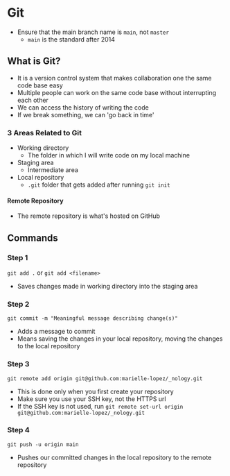 # Git

- Ensure that the main branch name is `main`, not `master`
    - `main` is the standard after 2014

## What is Git?
- It is a version control system that makes collaboration one the same code base easy
- Multiple people can work on the same code base without interrupting each other
- We can access the history of writing the code
- If we break something, we can 'go back in time'


### 3 Areas Related to Git
- Working directory
    - The folder in which I will write code on my local machine
- Staging area
    - Intermediate area
- Local repository
    - `.git` folder that gets added after running `git init`

#### Remote Repository
- The remote repository is what's hosted on GitHub

## Commands
### Step 1
`git add .` or `git add <filename>`
- Saves changes made in working directory into the staging area

### Step 2
`git commit -m "Meaningful message describing change(s)"`
- Adds a message to commit
- Means saving the changes in your local repository, moving the changes to the local repository

### Step 3
`git remote add origin git@github.com:marielle-lopez/_nology.git`
- This is done only when you first create your repository
- Make sure you use your SSH key, not the HTTPS url
- If the SSH key is not used, run `git remote set-url origin git@github.com:marielle-lopez/_nology.git`

### Step 4
`git push -u origin main`
- Pushes our committed changes in the local repository to the remote repository